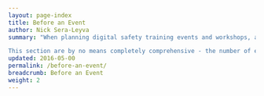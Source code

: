 ```yaml
---
layout: page-index
title: Before an Event
author: Nick Sera-Leyva
summary: "When planning digital safety training events and workshops, arguably the most critical phase of the process takes place *before* the event itself. From risk assessments and establishing baselines of participant experience, to operational and logistical safety and planning, the effort put in before an event can have a huge impact on its success.

This section are by no means completely comprehensive - the number of elements which go into event planning can be numerous and complex, especially when physical and psycho-social factors come into play. Nonetheless, the resources included here are all designed to reduce common mistakes and encourage trainers to design workshops that are fun, safe, and effective."
updated: 2016-05-00
permalink: /before-an-event/
breadcrumb: Before an Event
weight: 2
---
```

